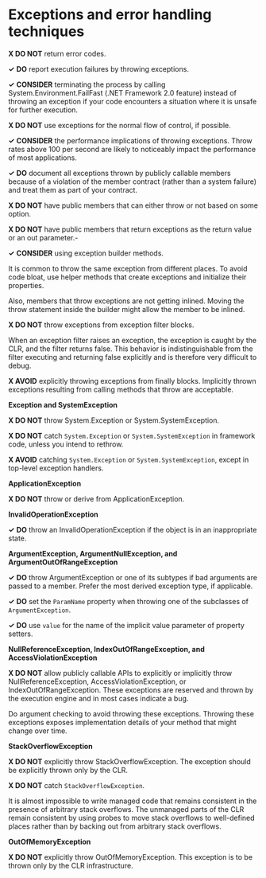 # Exceptions and error handling techniques

**X DO NOT** return error codes.

**✓** **DO** report execution failures by throwing exceptions.

**✓** **CONSIDER** terminating the process by calling System.Environment.FailFast \(.NET Framework 2.0 feature\) instead of throwing an exception if your code encounters a situation where it is unsafe for further execution.

**X DO NOT** use exceptions for the normal flow of control, if possible.

**✓** **CONSIDER** the performance implications of throwing exceptions. Throw rates above 100 per second are likely to noticeably impact the performance of most applications.

**✓** **DO** document all exceptions thrown by publicly callable members because of a violation of the member contract \(rather than a system failure\) and treat them as part of your contract.

**X DO NOT** have public members that can either throw or not based on some option.

**X DO NOT** have public members that return exceptions as the return value or an out parameter.-

**✓** **CONSIDER** using exception builder methods.

It is common to throw the same exception from different places. To avoid code bloat, use helper methods that create exceptions and initialize their properties.

Also, members that throw exceptions are not getting inlined. Moving the throw statement inside the builder might allow the member to be inlined.

**X DO NOT** throw exceptions from exception filter blocks.

When an exception filter raises an exception, the exception is caught by the CLR, and the filter returns false. This behavior is indistinguishable from the filter executing and returning false explicitly and is therefore very difficult to debug.

**X AVOID** explicitly throwing exceptions from finally blocks. Implicitly thrown exceptions resulting from calling methods that throw are acceptable.

**Exception and SystemException**

**X DO NOT** throw System.Exception or System.SystemException.

**X DO NOT** catch `System.Exception` or `System.SystemException` in framework code, unless you intend to rethrow.

**X AVOID** catching `System.Exception` or `System.SystemException`, except in top-level exception handlers.

**ApplicationException**

**X DO NOT** throw or derive from ApplicationException.

**InvalidOperationException**

**✓** **DO** throw an InvalidOperationException if the object is in an inappropriate state.

**ArgumentException, ArgumentNullException, and ArgumentOutOfRangeException**

**✓** **DO** throw ArgumentException or one of its subtypes if bad arguments are passed to a member. Prefer the most derived exception type, if applicable.

**✓** **DO** set the `ParamName` property when throwing one of the subclasses of `ArgumentException`.

**✓** **DO** use `value` for the name of the implicit value parameter of property setters.

**NullReferenceException, IndexOutOfRangeException, and AccessViolationException**

**X DO NOT** allow publicly callable APIs to explicitly or implicitly throw NullReferenceException, AccessViolationException, or IndexOutOfRangeException. These exceptions are reserved and thrown by the execution engine and in most cases indicate a bug.

Do argument checking to avoid throwing these exceptions. Throwing these exceptions exposes implementation details of your method that might change over time.

**StackOverflowException**

**X DO NOT** explicitly throw StackOverflowException. The exception should be explicitly thrown only by the CLR.

**X DO NOT** catch `StackOverflowException`.

It is almost impossible to write managed code that remains consistent in the presence of arbitrary stack overflows. The unmanaged parts of the CLR remain consistent by using probes to move stack overflows to well-defined places rather than by backing out from arbitrary stack overflows.

**OutOfMemoryException**

**X DO NOT** explicitly throw OutOfMemoryException. This exception is to be thrown only by the CLR infrastructure.

